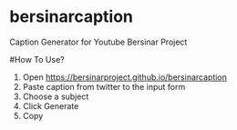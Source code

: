 # bersinarcaption
Caption Generator for Youtube Bersinar Project

#How To Use?
1. Open https://bersinarproject.github.io/bersinarcaption
2. Paste caption from twitter to the input form
4. Choose a subject
5. Click Generate 
6. Copy
